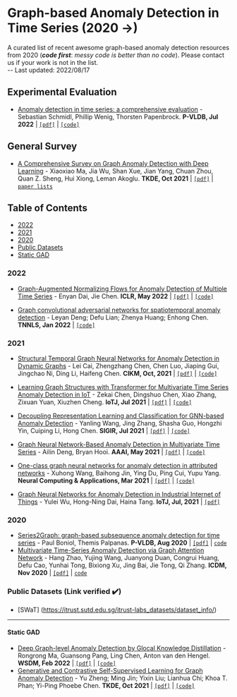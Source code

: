 # Graph-based Anomaly Detection in Time Series (2020 &rarr;)
A curated list of recent awesome graph-based anomaly detection resources from 2020 (***code first***: _messy code is better than no code_). Please contact us if your work is not in the list.  
-- Last updated: 2022/08/17  


## Experimental Evaluation

- [Anomaly detection in time series: a comprehensive evaluation](https://dl.acm.org/doi/10.14778/3538598.3538602) - Sebastian Schmidl, Phillip Wenig, Thorsten Papenbrock. **P-VLDB, Jul 2022**  | [`[pdf]`](https://www.vldb.org/pvldb/vol15/p1779-wenig.pdf) | [`[code]`](https://hpi-information-systems.github.io/timeeval-evaluation-paper/)

## General Survey
- [A Comprehensive Survey on Graph Anomaly Detection with Deep Learning](https://ieeexplore.ieee.org/abstract/document/9565320) - Xiaoxiao Ma, Jia Wu, Shan Xue, Jian Yang, Chuan Zhou, Quan Z. Sheng, Hui Xiong, Leman Akoglu. **TKDE, Oct 2021**  | [`[pdf]`](https://arxiv.org/pdf/2106.07178.pdf)  | [`paper lists`](https://github.com/XiaoxiaoMa-MQ/Awesome-Deep-Graph-Anomaly-Detection)    


## Table of Contents
- [2022](#2022)
- [2021](#2021)
- [2020](#2020)
- [Public Datasets](#public-datasets-link-verified-heavy_check_mark)
- [Static GAD](#static-gad)

### 2022
- [Graph-Augmented Normalizing Flows for Anomaly Detection of Multiple Time Series](https://arxiv.org/abs/2202.07857) - Enyan Dai, Jie Chen. **ICLR, May 2022**  | [`[pdf]`](https://arxiv.org/pdf/2202.07857.pdf) |  [`[code]`](https://github.com/EnyanDai/GANF)

- [Graph convolutional adversarial networks for spatiotemporal anomaly detection](https://ieeexplore.ieee.org/abstract/document/9669110) - Leyan Deng; Defu Lian; Zhenya Huang; Enhong Chen. **TNNLS, Jan 2022** |  [`[code]`](https://github.com/dleyan/STGAN)

### 2021


- [Structural Temporal Graph Neural Networks for Anomaly Detection in Dynamic Graphs](https://dl.acm.org/doi/abs/10.1145/3459637.3481955) - Lei Cai, Zhengzhang Chen, Chen Luo, Jiaping Gui, Jingchao Ni, Ding Li, Haifeng Chen. **CIKM, Oct, 2021**   | [`[pdf]`](https://arxiv.org/pdf/2005.07427.pdf) |  [`[code]`](https://github.com/KnowledgeDiscovery/StrGNN)  
- [Learning Graph Structures with Transformer for Multivariate Time Series Anomaly Detection in IoT](https://ieeexplore.ieee.org/abstract/document/9497343) - Zekai Chen, Dingshuo Chen, Xiao Zhang, Zixuan Yuan, Xiuzhen Cheng. **IoTJ, Jul 2021**  | [`[pdf]`](https://arxiv.org/pdf/2104.03466.pdf) |  [`[code]`](https://github.com/ZEKAICHEN/GTA)  
- [Decoupling Representation Learning and Classification for GNN-based Anomaly Detection](https://dl.acm.org/doi/abs/10.1145/3404835.3462944) - Yanling Wang, Jing Zhang, Shasha Guo, Hongzhi Yin,  Cuiping Li, Hong Chen. **SIGIR, Jul 2021**  | [`[pdf]`](https://xiaojingzi.github.io/publications/SIGIR21-Wang-et-al-decoupled-GNN.pdf) |  [`[code]`](https://github.com/wyl7/DCI-pytorch)  
- [Graph Neural Network-Based Anomaly Detection in Multivariate Time Series](https://ojs.aaai.org/index.php/AAAI/article/view/16523) - Ailin Deng, Bryan Hooi. **AAAI, May 2021**  | [`[pdf]`](https://ojs.aaai.org/index.php/AAAI/article/view/16523/16330) |  [`[code]`](https://github.com/d-ailin/GDN)  

- [One-class graph neural networks for anomaly detection in attributed networks](https://link.springer.com/article/10.1007/s00521-021-05924-9) - Xuhong Wang, Baihong Jin, Ying Du, Ping Cui, Yupu Yang. **Neural Computing & Applications, Mar 2021**  | [`[pdf]`](https://arxiv.org/pdf/2002.09594.pdf) |  [`[code]`](https://github.com/WangXuhongCN/OCGNN)  


- [Graph Neural Networks for Anomaly Detection in Industrial Internet of Things](https://ieeexplore.ieee.org.remotexs.ntu.edu.sg/abstract/document/9471816) - Yulei Wu, Hong-Ning Dai, Haina Tang. **IoTJ, Jul, 2021** | [`[pdf]`](https://ore.exeter.ac.uk/repository/bitstream/handle/10871/126468/GNN_AD_IIoT_Final.pdf?sequence=1)  


### 2020
- [Series2Graph: graph-based subsequence anomaly detection for time series](https://dl.acm.org/doi/10.14778/3407790.3407792) - Paul Boniol, Themis Palpanas. **P-VLDB, Aug 2020**  | [`[pdf]`](http://www.vldb.org/pvldb/vol13/p1821-boniol.pdf)  | [`code`](https://helios2.mi.parisdescartes.fr/~themisp/series2graph/)
- [Multivariate Time-Series Anomaly Detection via Graph Attention Network](https://ieeexplore.ieee.org.remotexs.ntu.edu.sg/abstract/document/9338317) - Hang Zhao, Yujing Wang, Juanyong Duan, Congrui Huang, Defu Cao, Yunhai Tong, Bixiong Xu, Jing Bai, Jie Tong, Qi Zhang. **ICDM, Nov 2020**  | [`[pdf]`](https://arxiv.org/pdf/2009.02040.pdf)  | [`code`](https://github.com/ML4ITS/mtad-gat-pytorch)

### Public Datasets (Link verified :heavy_check_mark:)
- [SWaT] (https://itrust.sutd.edu.sg/itrust-labs_datasets/dataset_info/)   

---

#### Static GAD
- [Deep Graph-level Anomaly Detection by Glocal Knowledge Distillation](https://dl.acm.org/doi/abs/10.1145/3488560.3498473) - Rongrong Ma, Guansong Pang, Ling Chen, Anton van den Hengel. **WSDM, Feb 2022** | [`[pdf]`](https://arxiv.org/pdf/2112.10063.pdf) |  [`[code]`](https://github.com/RongrongMa/GLocalKD)
- [Generative and Contrastive Self-Supervised Learning for Graph Anomaly Detection](https://ieeexplore.ieee.org/abstract/document/9568697) - Yu Zheng; Ming Jin; Yixin Liu; Lianhua Chi; Khoa T. Phan; Yi-Ping Phoebe Chen. **TKDE, Oct 2021**  | [`[pdf]`](https://arxiv.org/pdf/2108.09896.pdf) |  [`[code]`](https://github.com/KimMeen/SL-GAD)  
